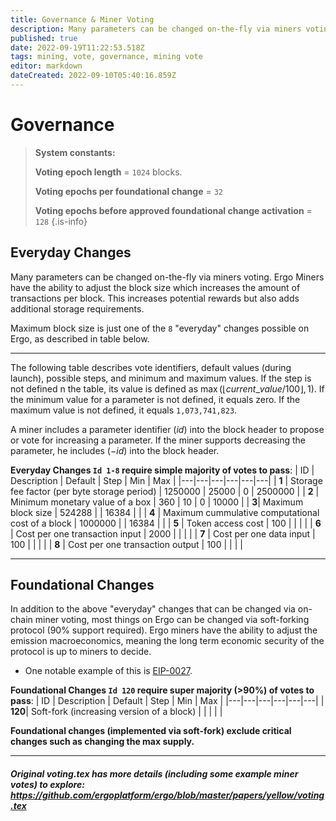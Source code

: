 ```yaml
---
title: Governance & Miner Voting
description: Many parameters can be changed on-the-fly via miners voting
published: true
date: 2022-09-19T11:22:53.518Z
tags: mining, vote, governance, mining vote
editor: markdown
dateCreated: 2022-09-10T05:40:16.859Z
---
```


# Governance 

> **System constants:**
>
> **Voting epoch length** = `1024` blocks.
> 
> **Voting epochs per foundational change** = `32`
>
> **Voting epochs before approved foundational change activation** = `128`
{.is-info}



## Everyday Changes 

Many parameters can be changed on-the-fly via miners voting. Ergo Miners have the ability to adjust the block size which increases the amount of transactions per block. This increases potential rewards but also adds additional storage requirements. 

Maximum block size is just one of the `8` "everyday" changes possible on Ergo, as described in table below.
_________
The following table describes vote identifiers, default values (during launch), possible steps, and minimum and maximum values. If the step is not defined n the table, its value is defined as $\max(\lfloor current\_value / 100 \rfloor, 1)$. If the minimum value for a parameter is not defined, it equals zero. If the maximum value is not defined, it equals `1,073,741,823`.

A miner includes a parameter identifier ($id$) into the block header to propose or vote for increasing a parameter. If the miner supports decreasing the parameter, he includes ($-id$) into the block header.

**Everyday Changes `Id 1-8` require simple majority of votes to pass**:
| ID | Description | Default | Step | Min | Max |
|---|---|---|---|---|---|
| **1** | Storage fee factor (per byte storage period) | 1250000 | 25000 | 0 | 2500000 |
| **2** | Minimum monetary value of a box | 360 | 10 | 0 | 10000 |
| **3**| Maximum block size | 524288 |  | 16384 |  |
| **4** | Maximum cummulative computational cost of a block | 1000000 |  | 16384 |  |
| **5** | Token access cost | 100 |  |  |  |
| **6** | Cost per one transaction input | 2000 |  |  |  |
| **7** | Cost per one data input | 100 |  |  |  |
| **8** | Cost per one transaction output | 100 |  |  |  |

______
## Foundational Changes 
In addition to the above "everyday" changes that can be changed via on-chain miner voting, most things on Ergo can be changed via soft-forking protocol (90% support required). Ergo miners have the ability to adjust the emission macroeconomics, meaning the long term economic security of the protocol is up to miners to decide. 

- One notable example of this is [EIP-0027](https://github.com/ergoplatform/eips/blob/master/eip-0027.md). 



**Foundational Changes `Id 120`  require super majority (>90%) of votes to pass**:
| ID | Description | Default | Step | Min | Max |
|---|---|---|---|---|---|
| **120**| Soft-fork (increasing version of a block) |  |  |  |  |

**Foundational changes (implemented via soft-fork) exclude critical changes such as changing the max supply.</u>**
________




##### Original voting.tex has more details (including some example miner votes) to explore: https://github.com/ergoplatform/ergo/blob/master/papers/yellow/voting.tex

